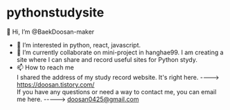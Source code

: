 # pythonstudysite
 👋 Hi, I’m @BaekDoosan-maker
- 👀 I’m interested in python, react, javascript.
- 🌱 I’m currently collaborate on mini-project in hanghae99. I am creating a site where I can share and record useful sites for Python stydy.
- 📫 How to reach me <br>
     I shared the address of my study record website. It's right here. 
     ----> https://doosan.tistory.com/ <br>
     If you have any questions or need a way to contact me, you can email me here. 
     -----> doosan0425@gmail.com
